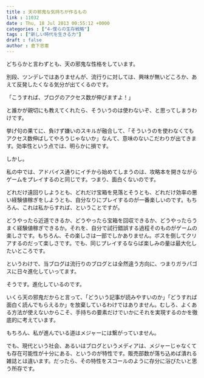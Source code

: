 ```yaml
---
title : 天の邪鬼な気持ちが作るもの
link : 11032
date : Thu, 18 Jul 2013 00:55:12 +0000
categories : ["4-僕らの生存戦略"]
tags : ["新しい時代を生きる力"]
draft : false
author : 倉下忠憲
---
```


どちらかと言わずとも、天の邪鬼な性格をしています。

別段、ツンデレではありませんが、流行りに対しては、興味が無いどころか、あえて反発したくなる気分が出てくるのです。

「こうすれば、ブログのアクセス数が伸びますよ！」

と誰かが親切にも教えてくれたら、そういうのは使わないぞ、と思ってしまうわけです。

挙げ句の果てに、負けず嫌いのスキルが融合して、「そういうのを使わなくてもアクセス数伸ばしてやろうじゃないか」なんて、意味のないこだわりが出てきます。効率性という点では、明らかに損です。

しかし。

私の中では、アドバイス通りにイチから始めてしまうのは、攻略本を開きながらゲームをプレイするのと同じです。つまり、面白くないのです。

どれだけ遠回りしようとも、どれだけ宝箱を見落とそうとも、どれだけ効率の悪い経験値稼ぎをしようとも、自分なりにプレイするのが一番楽しいのです。もちろん、これは私からすれば、ということですが。

どうやったら近道できるか、どうやったら宝箱を回収できるか、どうやったらうまく経験値稼ぎできるか。それを、自分で試行錯誤する過程そのものがゲームの楽しさです。もちろん、その楽しさは一部でしかありません。ボスを倒してクリアするのだって楽しさです。でも、同じプレイするならば楽しみの量は最大化したいところです。

というわけで、当ブログは流行りのブログとは全然違う方向に、つまりガラパゴスに日々進化していってます。

そうです。進化しているのです。

いくら天の邪鬼だからと言って、「どういう記事が読みやすいのか」「どうすれば面白く読んでもらえるか」を放棄しているわけではありません。むしろ、よくある方法が使えないからこそ、手持ちの要素だけでいかにそれを実現するのかを徹底的に考えています。

もちろん、私が進んでいる道はメジャーには繋がっていません。

でも、現代という社会、あるいはブログというメディアは、メジャーじゃなくても存在可能性が十分にある、というのが特性です。販売部数が落ち込めば潰れる雑誌とは違います。だったら、その特性をスコールのように存分に浴びたいと思う所存です。